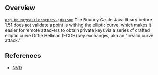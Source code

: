 ## Overview
[`org.bouncycastle:bcprov-jdk15on`](http://search.maven.org/#search%7Cga%7C1%7Ca%3A%22bcprov-jdk15on%22)
The Bouncy Castle Java library before 1.51 does not validate a point is withing the elliptic curve, which makes it easier for remote attackers to obtain private keys via a series of crafted elliptic curve Diffie Hellman (ECDH) key exchanges, aka an "invalid curve attack."

## References
- [NVD](https://web.nvd.nist.gov/view/vuln/detail?vulnId=CVE-2015-7940)